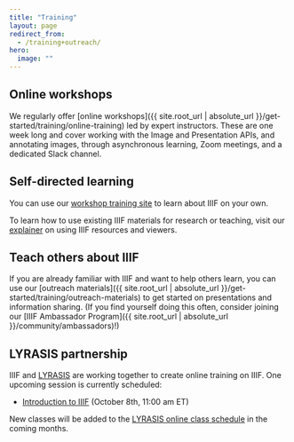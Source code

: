 ```yaml
---
title: "Training"
layout: page
redirect_from:
  - /training+outreach/
hero:
  image: ""
---
```


## Online workshops
We regularly offer [online workshops]({{ site.root_url | absolute_url }}/get-started/training/online-training) led by expert instructors. These are one week long and cover working with the Image and Presentation APIs, and annotating images, through asynchronous learning, Zoom meetings, and a dedicated Slack channel.

<div id="upcoming_training"></div>


## Self-directed learning
You can use our [workshop training site](https://training.iiif.io/iiif-online-workshop/) to learn about IIIF on your own.

To learn how to use existing IIIF materials for research or teaching, visit our [explainer](https://medium.com/@IIIF_io/how-to-use-iiif-resources-and-image-viewers-bd378a68b013) on using IIIF resources and viewers.

## Teach others about IIIF
If you are already familiar with IIIF and want to help others learn, you can use our [outreach materials]({{ site.root_url | absolute_url }}/get-started/training/outreach-materials) to get started on presentations and information sharing. (If you find yourself doing this often, consider joining our [IIIF Ambassador Program]({{ site.root_url | absolute_url }}/community/ambassadors)!)

## LYRASIS partnership

IIIF and [LYRASIS](https://www.lyrasis.org/Leadership/Pages/LYRASIS-Learning.aspx) are working together to create online training on IIIF. One upcoming session is currently scheduled:

- [Introduction to IIIF](https://www.lyrasis.org/Content/Pages/Event-Details.aspx?Eid=F26BCB02-CACA-EA11-80EB-00155DE5EC03) (October 8th, 11:00 am ET)

New classes will be added to the [LYRASIS online class schedule](https://www.lyrasis.org/Leadership/Pages/LYRASIS-Learning.aspx) in the coming months.


<script>
    function addEvent(parentDiv, event) {
        let li = document.createElement('li');
        parentDiv.appendChild(li);
        li.style = "display: flex; box-shadow: 0 1px 2px 1px #ddd;padding: 15px; margin: 10px 3px;";

       /* let logo = document.createElement('img');
        logo.src = event.logo.url;
        logo.style = "flex: none";
        logo.alt = 'Event Logo';
        logo.height = 100;
        li.appendChild(logo);*/
        
        let div = document.createElement('div');
        div.style = "flex: auto; padding-left: 20px;";
        li.appendChild(div);

        let eventName = document.createElement('h3');
        eventName.innerHTML = event.name.text;
        eventName.style = 'margin-top: 10px; margin-bottom: 10px;'
        div.appendChild(eventName);

        let eventSummary = document.createElement('p');
        eventSummary.innerHTML = strip(event.modules[0].data.body.text);
        div.appendChild(eventSummary);

        let button = document.createElement('button')
        button.style = '-webkit-transform: translateZ(0); transform: translateZ(0); position: relative; height: 44px; padding: 0 30px 1px; -webkit-box-sizing: border-box; box-sizing: border-box; text-align: center; text-decoration: none; line-height: 24px; font-weight: 600; letter-spacing: .2px; color: #39364f; color: var(--eds-ui-800,#39364f); fill: #39364f; fill: var(--eds-ui-800,#39364f); background: transparent; background-color: transparent; border: 2px solid #a9a8b3; border: 2px solid var(--eds-ui-500,#a9a8b3); border-radius: 4px; cursor: pointer; -webkit-transition: all .4s cubic-bezier(.4,0,.3,1); transition: all .4s cubic-bezier(.4,0,.3,1); border-color: var(--eds-primary-brand--hover,#f05537);background-color: var(--eds-primary-brand--hover,#f05537);color: var(--eds-inverse-primary-brand,#fff);';
        button.innerHTML = 'Register'
        button.onclick = function () { 
            window.open(
              event.url,
              '_blank' // <- This is what makes it open in a new window.
            );}
        div.appendChild(button);
    }

    function strip(html){
        let doc = new DOMParser().parseFromString(html, 'text/html');
        return doc.body.textContent || "";
    }

    let div = document.getElementById('upcoming_training');
    let ul = document.createElement('ul');
    ul.style = "padding-left: 0px;"
    div.appendChild(ul);
    fetch('https://iiif.io/eventbrite.json')
      .then(resp => {
         if (resp.ok) {
           return resp.json();
         } else {
           throw new Error(`Got back ${resp.status}`);
         }
      }).then(data => {
        if (data.hasOwnProperty('events')) {
            let p = document.createElement('p');
            p.innerHTML = 'The following training sessions are available:'; 
            div.insertBefore(p, ul);
            data.events.forEach(event => addEvent(ul, event));
        }
        console.log(data);
      }).catch(err => {
        console.log('Failed due to ' + err);
      });
        
</script>
